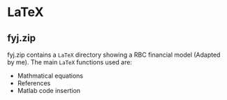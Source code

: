 # LaTeX

## fyj.zip
fyj.zip contains a ``LaTeX`` directory showing a RBC financial model (Adapted by me). The main ``LaTeX`` functions used are:
+ Mathmatical equations
+ References
+ Matlab code insertion

